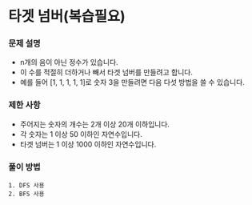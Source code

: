 # 타겟 넘버(복습필요)
### 문제 설명
- n개의 음이 아닌 정수가 있습니다. 
- 이 수를 적절히 더하거나 빼서 타겟 넘버를 만들려고 합니다.
- 예를 들어 [1, 1, 1, 1, 1]로 숫자 3을 만들려면 다음 다섯 방법을 쓸 수 있습니다.

### 제한 사항
- 주어지는 숫자의 개수는 2개 이상 20개 이하입니다.
- 각 숫자는 1 이상 50 이하인 자연수입니다.
- 타겟 넘버는 1 이상 1000 이하인 자연수입니다.

### 풀이 방법
    1. DFS 사용
    2. BFS 사용

